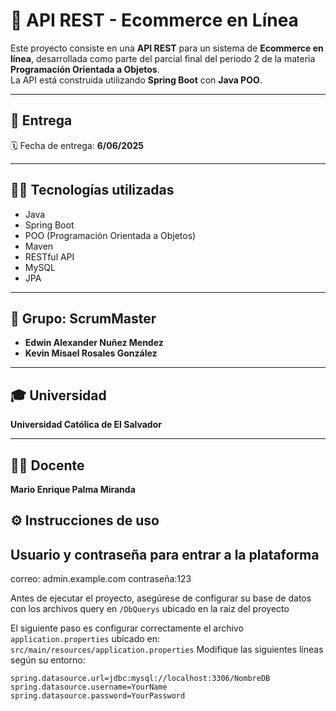 # 🛒 API REST - Ecommerce en Línea

Este proyecto consiste en una **API REST** para un sistema de **Ecommerce en línea**, desarrollada como parte del parcial final del periodo 2 de la materia **Programación Orientada a Objetos**.  
La API está construida utilizando **Spring Boot** con **Java POO**.

---

## 📅 Entrega
🗓️ Fecha de entrega: **6/06/2025**

---

## 👨‍💻 Tecnologías utilizadas
- Java
- Spring Boot
- POO (Programación Orientada a Objetos)
- Maven
- RESTful API
- MySQL
- JPA

---

## 👥 Grupo: ScrumMaster
- **Edwin Alexander Nuñez Mendez**
- **Kevin Misael Rosales González**

---

## 🎓 Universidad
**Universidad Católica de El Salvador**

---

## 👨‍🏫 Docente
**Mario Enrique Palma Miranda**

## ⚙️ Instrucciones de uso

## Usuario y contraseña para entrar a la plataforma 

correo: admin.example.com
contraseña:123

Antes de ejecutar el proyecto, asegúrese de configurar su base de datos con los archivos query en `/DbQuerys` ubicado en la raiz del proyecto 

El siguiente paso es configurar correctamente el archivo `application.properties` ubicado en: `src/main/resources/application.properties`  Modifique las siguientes líneas según su entorno:

```properties
spring.datasource.url=jdbc:mysql://localhost:3306/NombreDB
spring.datasource.username=YourName
spring.datasource.password=YourPassword


